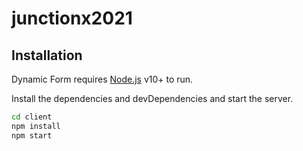 # junctionx2021
## Installation

Dynamic Form requires [Node.js](https://nodejs.org/) v10+ to run.

Install the dependencies and devDependencies and start the server.

```sh
cd client
npm install
npm start
```

